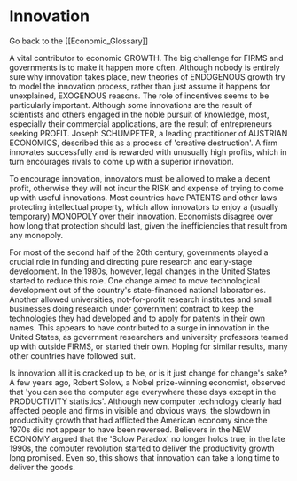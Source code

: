 # Innovation

Go back to the [[Economic_Glossary]]


A vital contributor to economic GROWTH. The big challenge for FIRMS and governments is to make it happen more often. Although nobody is entirely sure why innovation takes place, new theories of ENDOGENOUS growth try to model the innovation process, rather than just assume it happens for unexplained, EXOGENOUS reasons. The role of incentives seems to be particularly important. Although some innovations are the result of scientists and others engaged in the noble pursuit of know­ledge, most, especially their commercial applications, are the result of entrepreneurs seeking PROFIT. Joseph SCHUMPETER, a leading practitioner of AUSTRIAN ECONOMICS, described this as a process of 'creative destruction'. A firm innovates successfully and is rewarded with unusually high profits, which in turn encourages rivals to come up with a superior innovation.

To encourage innovation, innovators must be allowed to make a decent profit, otherwise they will not incur the RISK and expense of trying to come up with useful innovations. Most countries have PATENTS and other laws protecting intellectual property, which allow innovators to enjoy a (usually temporary) MONOPOLY over their innovation. Economists disagree over how long that protection should last, given the inefficiencies that result from any monopoly.

For most of the second half of the 20th century, governments played a crucial role in funding and directing pure research and early-stage development. In the 1980s, however, legal changes in the United States started to reduce this role. One change aimed to move technological development out of the country's state-financed national laboratories. Another allowed universities, not-for-profit research institutes and small businesses doing research under government contract to keep the technologies they had developed and to apply for patents in their own names. This appears to have contributed to a surge in innovation in the United States, as government researchers and university professors teamed up with outside FIRMS, or started their own. Hoping for similar results, many other countries have followed suit.

Is innovation all it is cracked up to be, or is it just change for change's sake? A few years ago, Robert Solow, a Nobel prize-winning economist, observed that 'you can see the computer age everywhere these days except in the PRODUCTIVITY statistics'. Although new computer technology clearly had affected people and firms in visible and obvious ways, the slowdown in productivity growth that had afflicted the American economy since the 1970s did not appear to have been reversed. Believers in the NEW ECONOMY argued that the 'Solow Paradox' no longer holds true; in the late 1990s, the computer revolution started to deliver the productivity growth long promised. Even so, this shows that innovation can take a long time to deliver the goods.

